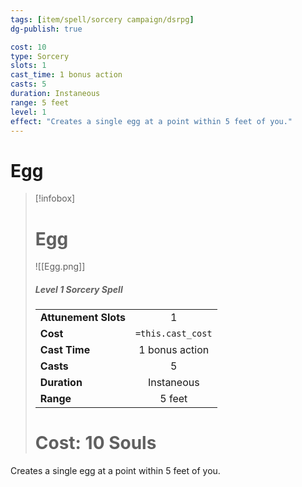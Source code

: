```yaml
---
tags: [item/spell/sorcery campaign/dsrpg]
dg-publish: true

cost: 10
type: Sorcery
slots: 1
cast_time: 1 bonus action
casts: 5
duration: Instaneous
range: 5 feet
level: 1
effect: "Creates a single egg at a point within 5 feet of you."
---
```

# Egg

> [!infobox]
> # Egg
> ![[Egg.png]]
> ##### Level 1 Sorcery Spell
> | | |
> | :-- | :-: |
> | **Attunement Slots** | 1 |
> | **Cost** | `=this.cast_cost` |
> | **Cast Time** | 1 bonus action |
> | **Casts** | 5 |
> | **Duration** |  Instaneous |
> | **Range** |  5 feet |
> # Cost: 10 Souls

Creates a single egg at a point within 5 feet of you.
